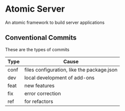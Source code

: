 # Atomic Server

<p>An atomic framework to build server applications</p>

## Conventional Commits

<p>These are the types of commits</p>

| Type | Cause                                      |
| ---- | ------------------------------------------ |
| conf | files configuration, like the package.json |
| dev  | local development of add-ons               |
| feat | new features                               |
| fix  | error correction                           |
| ref  | for refactors                              |
